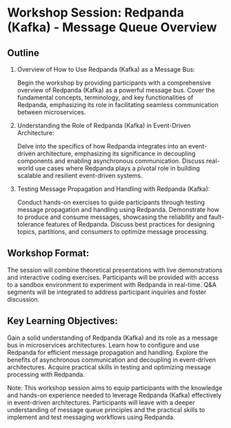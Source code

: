 # Workshop Session: Redpanda (Kafka) - Message Queue Overview

## Outline

1. Overview of How to Use Redpanda (Kafka) as a Message Bus:

   Begin the workshop by providing participants with a comprehensive overview of
   Redpanda (Kafka) as a powerful message bus. Cover the fundamental concepts,
   terminology, and key functionalities of Redpanda, emphasizing its role in
   facilitating seamless communication between microservices.

2. Understanding the Role of Redpanda (Kafka) in Event-Driven Architecture:

   Delve into the specifics of how Redpanda integrates into an event-driven
   architecture, emphasizing its significance in decoupling components and
   enabling asynchronous communication. Discuss real-world use cases where
   Redpanda plays a pivotal role in building scalable and resilient event-driven
   systems.

3. Testing Message Propagation and Handling with Redpanda (Kafka):

   Conduct hands-on exercises to guide participants through testing message
   propagation and handling using Redpanda. Demonstrate how to produce and
   consume messages, showcasing the reliability and fault-tolerance features of
   Redpanda. Discuss best practices for designing topics, partitions, and
   consumers to optimize message processing.

## Workshop Format:

The session will combine theoretical presentations with live demonstrations and
interactive coding exercises. Participants will be provided with access to a
sandbox environment to experiment with Redpanda in real-time. Q&A segments will
be integrated to address participant inquiries and foster discussion.

## Key Learning Objectives:

Gain a solid understanding of Redpanda (Kafka) and its role as a message bus in
microservices architectures. Learn how to configure and use Redpanda for
efficient message propagation and handling. Explore the benefits of asynchronous
communication and decoupling in event-driven architectures. Acquire practical
skills in testing and optimizing message processing with Redpanda.

Note: This workshop session aims to equip participants with the knowledge and
hands-on experience needed to leverage Redpanda (Kafka) effectively in
event-driven architectures. Participants will leave with a deeper understanding
of message queue principles and the practical skills to implement and test
messaging workflows using Redpanda.

